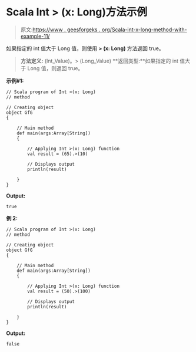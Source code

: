 # Scala Int > (x: Long)方法示例

> 原文:[https://www . geesforgeks . org/Scala-int-x-long-method-with-example-11/](https://www.geeksforgeeks.org/scala-int-x-long-method-with-example-11/)

如果指定的 int 值大于 Long 值，则使用 **> (x: Long)** 方法返回 true。

> **方法定义:** (Int_Value)。> (Long_Value)
> **返回类型:**如果指定的 int 值大于 Long 值，则返回 true。

**示例#1:**

```
// Scala program of Int >(x: Long)
// method

// Creating object
object GfG
{ 

    // Main method
    def main(args:Array[String])
    {

        // Applying Int >(x: Long) function
        val result = (65).>(10)

        // Displays output
        println(result)

    }
} 
```

**Output:**

```
true

```

**例 2:**

```
// Scala program of Int >(x: Long)
// method

// Creating object
object GfG
{ 

    // Main method
    def main(args:Array[String])
    {

        // Applying Int >(x: Long) function
        val result = (50).>(100)

        // Displays output
        println(result)

    }
}  
```

**Output:**

```
false

```